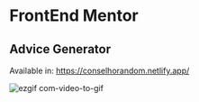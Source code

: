 # FrontEnd Mentor
## Advice Generator

Available in: https://conselhorandom.netlify.app/

![ezgif com-video-to-gif](https://user-images.githubusercontent.com/53941078/225115138-0f4cf0ac-e9a0-4865-9269-b0a613b03258.gif)

